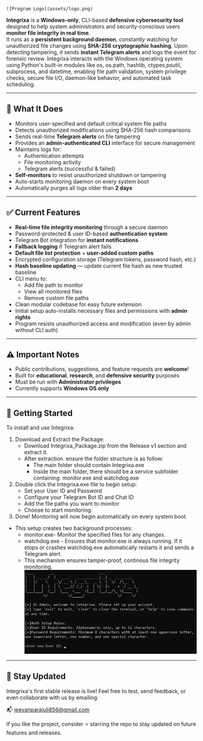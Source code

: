     ![Program Logo](assets/logo.png)

**Integrixa** is a **Windows-only**, CLI-based **defensive cybersecurity tool** designed to help system administrators and security-conscious users **monitor file integrity in real time**.  
It runs as a **persistent background daemon**, constantly watching for unauthorized file changes using **SHA-256 cryptographic hashing**. Upon detecting tampering, it sends **instant Telegram alerts** and logs the event for forensic review. Integrixa interacts with the Windows operating system using Python's built-in modules like os, os.path, hashlib, ctypes,psutil, subprocess, and datetime, enabling file path validation, system privilege checks, secure file I/O, daemon-like behavior, and automated task scheduling.



---

## 🔧 What It Does

-  Monitors user-specified and default critical system file paths
-  Detects unauthorized modifications using SHA-256 hash comparisons
-  Sends real-time **Telegram alerts** on file tampering
-  Provides an **admin-authenticated CLI** interface for secure management
-  Maintains logs for:
    - Authentication attempts  
    - File monitoring activity  
    - Telegram alerts (successful & failed)
-  **Self-monitors** to resist unauthorized shutdown or tampering
-  Auto-starts monitoring daemon on every system boot
-  Automatically purges all logs older than **2 days**

---

## ✅ Current Features

-  **Real-time file integrity monitoring** through a secure daemon
-  Password-protected & user ID-based **authentication system**
-  Telegram Bot integration for **instant notifications**
-  **Fallback logging** if Telegram alert fails
-  **Default file list protection** + **user-added custom paths**
-  Encrypted configuration storage (Telegram tokens, password hash, etc.)
-  **Hash baseline updating** — update current file hash as new trusted baseline
-  CLI menu to:
    - Add file path to monitor  
    - View all monitored files  
    - Remove custom file paths  
-  Clean modular codebase for easy future extension
-  Initial setup auto-installs necessary files and permissions with **admin rights**
-  Program resists unauthorized access and modification (even by admin without CLI auth)

---

## ⚠️ Important Notes

-  Public contributions, suggestions, and feature requests are **welcome**!
-  Built for **educational**, **research**, and **defensive security** purposes
-  Must be run with **Administrator privileges**
-  Currently supports **Windows OS only**

---

## 🚀 Getting Started

To install and use Integrixa:

1. Download and Extract the Package:
   - Download Integrixa_Package.zip from the Release v1 section and extract it.
   - After extraction. ensure the folder structure is as follow:
      - The main folder should contain Integrixa.exe
      - Inside the main folder, there should be a service subfolder containing: monitor.exe and watchdog.exe
2. Double click the Integrixa.exe file to begin setup:
    - Set your User ID and Password
    - Configure your Telegram Bot ID and Chat ID
    - Add the file paths you want to monitor
    - Choose to start monitoring.
3. Done! Monitoring will now begin automatically on every system boot.
  - This setup creates two background processes:
    - monitor.exe- Monitor the specified files for any changes. 
    - watchdog.exe - Ensures that monitor.exe is always running. If it stops or crashes watchdog.exe automatically restarts it and sends a Telegram alert.
    - This mechanism ensures tamper-proof, continous file integrity monitoring.
![Integrixa CLI Screenshot](assets/intro.png)
---

## 📌 Stay Updated
Integrixa's first stable release is live!
Feel free to test, send feedback, or even collaborate with us by emailing:

📬 jeevanparajuli856@gmail.com

If you like the project, consider ⭐️ starring the repo to stay updated on future features and releases.